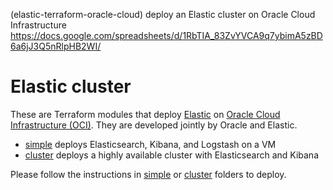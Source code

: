 (elastic-terraform-oracle-cloud) deploy an Elastic cluster on Oracle Cloud Infrastructure   
https://docs.google.com/spreadsheets/d/1RbTIA_83ZvYVCA9q7ybimA5zBD6a6jJ3Q5nRlpHB2WI/  

# Elastic cluster  

These are Terraform modules that deploy [Elastic](https://www.elastic.co/products/) on [Oracle Cloud Infrastructure (OCI)](https://cloud.oracle.com/en_US/cloud-infrastructure).  They are developed jointly by Oracle and Elastic.

* [simple](simple) deploys Elasticsearch, Kibana, and Logstash on a VM
* [cluster](cluster) deploys a highly available cluster with Elasticsearch and Kibana

Please follow the instructions in [simple](simple) or [cluster](cluster) folders to deploy.
